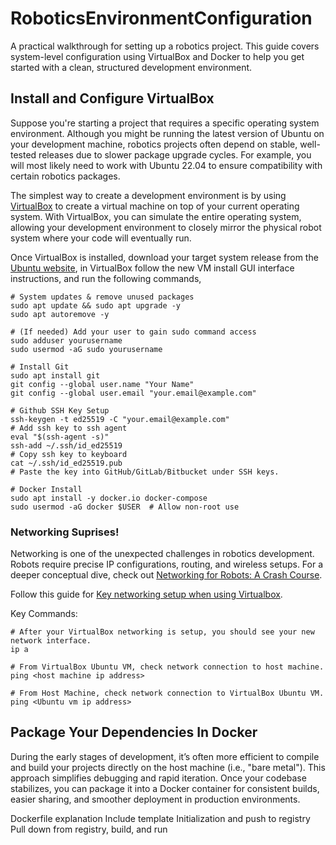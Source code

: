 # RoboticsEnvironmentConfiguration
A practical walkthrough for setting up a robotics project. This guide covers system-level configuration using VirtualBox and Docker to help you get started with a clean, structured development environment.

## Install and Configure VirtualBox
Suppose you're starting a project that requires a specific operating system environment. Although you might be running the latest version of Ubuntu on your development machine, robotics projects often depend on stable, well-tested releases due to slower package upgrade cycles. For example, you will most likely need to work with Ubuntu 22.04 to ensure compatibility with certain robotics packages.

The simplest way to create a development environment is by using [VirtualBox](https://www.geeksforgeeks.org/how-to-install-virtualbox-on-windows/) to create a virtual machine on top of your current operating system. With VirtualBox, you can simulate the entire operating system, allowing your development environment to closely mirror the physical robot system where your code will eventually run.

Once VirtualBox is installed, download your target system release from the [Ubuntu website](https://releases.ubuntu.com/jammy/), in VirtualBox follow the new VM install GUI interface instructions, and run the following commands,
```
# System updates & remove unused packages
sudo apt update && sudo apt upgrade -y
sudo apt autoremove -y

# (If needed) Add your user to gain sudo command access
sudo adduser yourusername
sudo usermod -aG sudo yourusername

# Install Git
sudo apt install git
git config --global user.name "Your Name"
git config --global user.email "your.email@example.com"

# Github SSH Key Setup
ssh-keygen -t ed25519 -C "your.email@example.com"
# Add ssh key to ssh agent
eval "$(ssh-agent -s)"
ssh-add ~/.ssh/id_ed25519
# Copy ssh key to keyboard
cat ~/.ssh/id_ed25519.pub
# Paste the key into GitHub/GitLab/Bitbucket under SSH keys.

# Docker Install
sudo apt install -y docker.io docker-compose
sudo usermod -aG docker $USER  # Allow non-root use
```
### Networking Suprises!
Networking is one of the unexpected challenges in robotics development. Robots require precise IP configurations, routing, and wireless setups. For a deeper conceptual dive, check out [Networking for Robots: A Crash Course](https://www.robotsforroboticists.com/networking-robots-crash-course/).

Follow this guide for [Key networking setup when using Virtualbox](https://serverfault.com/questions/225155/virtualbox-how-to-set-up-networking-so-both-host-and-guest-can-access-internet).

Key Commands:
```
# After your VirtualBox networking is setup, you should see your new network interface.
ip a

# From VirtualBox Ubuntu VM, check network connection to host machine.
ping <host machine ip address>

# From Host Machine, check network connection to VirtualBox Ubuntu VM.
ping <Ubuntu vm ip address>
```
## Package Your Dependencies In Docker
During the early stages of development, it’s often more efficient to compile and build your projects directly on the host machine (i.e., "bare metal"). This approach simplifies debugging and rapid iteration. Once your codebase stabilizes, you can package it into a Docker container for consistent builds, easier sharing, and smoother deployment in production environments. 

Dockerfile explanation
Include template
Initialization and push to registry
Pull down from registry, build, and run
